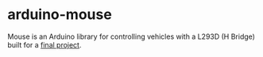 arduino-mouse
=============

Mouse is an Arduino library for controlling vehicles with a L293D (H Bridge) built for a [final project](https://github.com/EmilS/MouseMaze).
